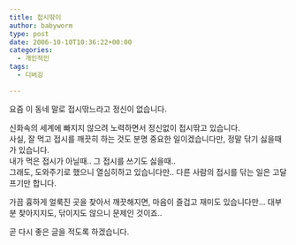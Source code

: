 ```yaml
---
title: 접시딲이
author: babyworm
type: post
date: 2006-10-10T10:36:22+00:00
categories:
  - 개인적인
tags:
  - 디버깅

---
```

요즘 이 동네 말로 접시딲느라고 정신이 없습니다.

신화속의 세계에 빠지지 않으려 노력하면서 정신없이 접시딲고 있습니다.  
사실, 잘 먹고 접시를 깨끗히 하는 것도 분명 중요한 일이겠습니다만, 정말 닦기 싫을때가 있습니다.  
내가 먹은 접시가 아닐때.. 그 접시를 쓰기도 싫을때..  
그래도, 도와주기로 했으니 열심히하고 있습니다만.. 다른 사람의 접시를 닦는 일은 고달프기만 합니다.

가끔 흉하게 얼룩진 곳을 찾아서 깨끗해지면, 마음이 즐겁고 재미도 있습니다만&#8230; 대부분 찾아지지도, 닦이지도 않으니 문제인 것이죠..

곧 다시 좋은 글을 적도록 하겠습니다.
